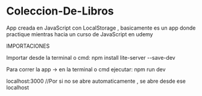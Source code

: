 # Coleccion-De-Libros
App creada en JavaScript con LocalStorage , basicamente es un app donde practique mientras hacia un curso de JavaScript en udemy

IMPORTACIONES

Importar desde la terminal o cmd:
npm install lite-server --save-dev

Para correr la app -> en la terminal o cmd ejecutar: npm run dev

localhost:3000     //Por si no se abre automaticamente , se abre desde ese localhost





